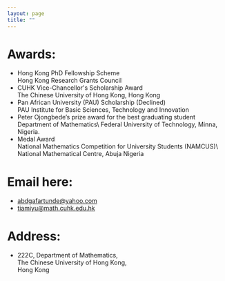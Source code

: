```yaml
---
layout: page
title: ""
---
```

# Awards:
- Hong Kong PhD Fellowship Scheme\
  Hong Kong Research Grants Council
- CUHK Vice-Chancellor's Scholarship Award\
  The Chinese University of Hong Kong, Hong Kong
- Pan African University (PAU) Scholarship (Declined)\
  PAU Institute for Basic Sciences, Technology and Innovation
- Peter Ojongbede’s prize award for the best graduating student\
  Department of Mathematics\ 
  Federal University of Technology, Minna, Nigeria.
- Medal Award\
  National Mathematics Competition for University Students (NAMCUS)\ 
  National Mathematical Centre, Abuja Nigeria

# Email here: 
- abdgafartunde@yahoo.com
- tiamiyu@math.cuhk.edu.hk

# Address:
- 222C, Department of Mathematics, \
The Chinese University of Hong Kong,\
Hong Kong
